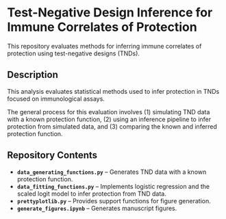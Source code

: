 # Test-Negative Design Inference for Immune Correlates of Protection

This repository evaluates methods for inferring immune correlates of protection using test-negative designs (TNDs).

## Description

This analysis evaluates statistical methods used to infer protection in TNDs focused on immunological assays. 

The general process for this evaluation involves (1) simulating TND data with a known protection function, (2) using an inference pipeline to infer 
protection from simulated data, and (3) comparing the known and inferred protection function. 

## Repository Contents

- **`data_generating_functions.py`** – Generates TND data with a known protection function.  
- **`data_fitting_functions.py`** – Implements logistic regression and the scaled logit model to infer protection from TND data.  
- **`prettyplotlib.py`** – Provides support functions for figure generation.  
- **`generate_figures.ipynb`** – Generates manuscript figures.  
